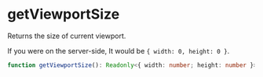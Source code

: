 # getViewportSize

Returns the size of current viewport.

If you were on the server-side, It would be `{ width: 0, height: 0 }`.

```typescript
function getViewportSize(): Readonly<{ width: number; height: number }>;
```
